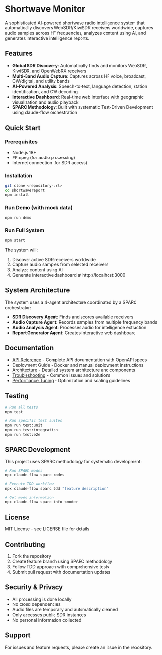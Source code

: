 # Shortwave Monitor

A sophisticated AI-powered shortwave radio intelligence system that automatically discovers WebSDR/KiwiSDR receivers worldwide, captures audio samples across HF frequencies, analyzes content using AI, and generates interactive intelligence reports.

## Features

- **Global SDR Discovery**: Automatically finds and monitors WebSDR, KiwiSDR, and OpenWebRX receivers
- **Multi-Band Audio Capture**: Captures across HF voice, broadcast, CW/digital, and utility bands
- **AI-Powered Analysis**: Speech-to-text, language detection, station identification, and CW decoding
- **Interactive Dashboard**: Real-time web interface with geographic visualization and audio playback
- **SPARC Methodology**: Built with systematic Test-Driven Development using claude-flow orchestration

## Quick Start

### Prerequisites

- Node.js 18+ 
- FFmpeg (for audio processing)
- Internet connection (for SDR access)

### Installation

```bash
git clone <repository-url>
cd shortwavereport
npm install
```

### Run Demo (with mock data)

```bash
npm run demo
```

### Run Full System

```bash
npm start
```

The system will:
1. Discover active SDR receivers worldwide
2. Capture audio samples from selected receivers
3. Analyze content using AI
4. Generate interactive dashboard at http://localhost:3000

## System Architecture

The system uses a 4-agent architecture coordinated by a SPARC orchestrator:

- **SDR Discovery Agent**: Finds and scores available receivers
- **Audio Capture Agent**: Records samples from multiple frequency bands
- **Audio Analysis Agent**: Processes audio for intelligence extraction
- **Report Generator Agent**: Creates interactive web dashboard

## Documentation

- [API Reference](docs/api-reference.md) - Complete API documentation with OpenAPI specs
- [Deployment Guide](docs/deployment.md) - Docker and manual deployment instructions  
- [Architecture](docs/architecture.md) - Detailed system architecture and components
- [Troubleshooting](docs/troubleshooting.md) - Common issues and solutions
- [Performance Tuning](docs/performance.md) - Optimization and scaling guidelines

## Testing

```bash
# Run all tests
npm test

# Run specific test suites
npm run test:unit
npm run test:integration
npm run test:e2e
```

## SPARC Development

This project uses SPARC methodology for systematic development:

```bash
# Run SPARC modes
npx claude-flow sparc modes

# Execute TDD workflow
npx claude-flow sparc tdd "feature description"

# Get mode information
npx claude-flow sparc info <mode>
```

## License

MIT License - see LICENSE file for details

## Contributing

1. Fork the repository
2. Create feature branch using SPARC methodology
3. Follow TDD approach with comprehensive tests
4. Submit pull request with documentation updates

## Security & Privacy

- All processing is done locally
- No cloud dependencies
- Audio files are temporary and automatically cleaned
- Only accesses public SDR instances
- No personal information collected

## Support

For issues and feature requests, please create an issue in the repository.